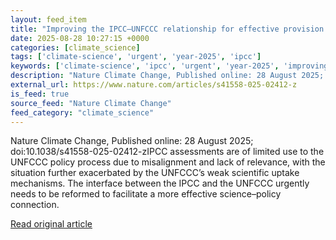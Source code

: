 ```yaml
---
layout: feed_item
title: "Improving the IPCC–UNFCCC relationship for effective provision of policy-relevant science"
date: 2025-08-28 10:27:15 +0000
categories: [climate_science]
tags: ['climate-science', 'urgent', 'year-2025', 'ipcc']
keywords: ['climate-science', 'ipcc', 'urgent', 'year-2025', 'improving', 'unfccc']
description: "Nature Climate Change, Published online: 28 August 2025; doi:10"
external_url: https://www.nature.com/articles/s41558-025-02412-z
is_feed: true
source_feed: "Nature Climate Change"
feed_category: "climate_science"
---
```


Nature Climate Change, Published online: 28 August 2025; doi:10.1038/s41558-025-02412-zIPCC assessments are of limited use to the UNFCCC policy process due to misalignment and lack of relevance, with the situation further exacerbated by the UNFCCC’s weak scientific uptake mechanisms. The interface between the IPCC and the UNFCCC urgently needs to be reformed to facilitate a more effective science–policy connection.

[Read original article](https://www.nature.com/articles/s41558-025-02412-z)
